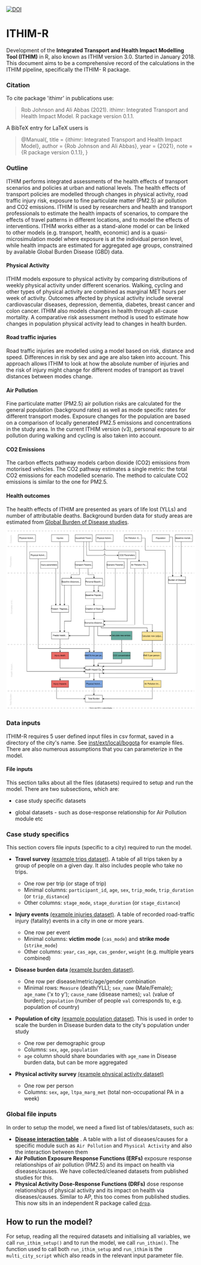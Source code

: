 <!-- badges: start -->

[![DOI](https://zenodo.org/badge/117988409.svg)](https://zenodo.org/badge/latestdoi/117988409)

<!-- badges: end -->

# ITHIM-R

Development of the **Integrated Transport and Health Impact Modelling Tool (ITHIM)** in R, also known as ITHIM version 3.0. Started in January 2018.
This document aims to be a comprehensive record of the calculations in the ITHIM pipeline, specifically the ITHIM- R package. 


### Citation

To cite package 'ithimr' in publications use:

> Rob Johnson and Ali Abbas (2021). ithimr: Integrated Transport and Health Impact Model. R package version 0.1.1.

A BibTeX entry for LaTeX users is

> \@Manual{, title = {ithimr: Integrated Transport and Health Impact Model}, author = {Rob Johnson and Ali Abbas}, year = {2021}, note = {R package version 0.1.1}, }

### Outline

ITHIM performs integrated assessments of the health effects of transport scenarios and policies at urban and national levels. The health effects of transport policies are modelled through changes in physical activity, road traffic injury risk, exposure to fine particulate matter (PM2.5) air pollution and CO2 emissions. ITHIM is used by researchers and health and transport professionals to estimate the health impacts of scenarios, to compare the effects of travel patterns in different locations, and to model the effects of interventions. ITHIM works either as a stand-alone model or can be linked to other models (e.g. transport, health, economic) and is a quasi-microsimulation model where exposure is at the individual person level, while health impacts are estimated for aggregated age groups, constrained by available Global Burden Disease (GBD) data.

#### Physical Activity
ITHIM models exposure to physical activity by comparing distributions of weekly physical activity under different scenarios. Walking, cycling and other types of physical activity are combined as marginal MET hours per week of activity. Outcomes affected by physical activity include several cardiovascular diseases, depression, dementia, diabetes, breast cancer and colon cancer. ITHIM also models changes in health through all-cause mortality. A comparative risk assessment method is used to estimate how changes in population physical activity lead to changes in health burden. 

#### Road traffic injuries
Road traffic injuries are modelled using a model based on risk, distance and speed. Differences in risk by sex and age are also taken into account. This approach allows ITHIM to look at how the absolute number of injuries and the risk of injury might change for different modes of transport as travel distances between modes change.

#### Air Pollution
Fine particulate matter (PM2.5) air pollution risks are calculated for the general population (background rates) as well as mode specific rates for different transport modes. Exposure changes for the population are based on a comparison of locally generated PM2.5 emissions and concentrations in the study area. In the current ITHIM version (v3), personal exposure to air pollution during walking and cycling is also taken into account.

#### CO2 Emissions

The carbon effects pathway models carbon dioxide (CO2) emissions from motorised vehicles. The CO2 pathway estimates a single metric: the total CO2 emissions for each modelled scenario. The method to calculate CO2 emissions is similar to the one for PM2.5.

#### Health outcomes

The health effects of ITHIM are presented as years of life lost (YLLs) and number of attributable deaths. Background burden data for study areas are estimated from [Global Burden of Disease studies](https://www.healthdata.org/research-analysis/gbd).

![Model Layout](man/figures/BigPicture_v3-7.svg)

### Data inputs

ITHIM-R requires 5 user defined input files in csv format, saved in a directory of the city's name. See [inst/ext/local/bogota](https://raw.githubusercontent.com/ITHIM/ITHIM-R/bogota/inst/extdata/local/bogota) for example files. There are also numerous assumptions that you can parameterize in the model.

#### File inputs

This section talks about all the files (datasets) required to setup and run the model. There are two subsections, which are:

-   case study specific datasets

-   global datasets - such as dose-response relationship for Air Pollution module etc

### Case study specifics

This section covers file inputs (specific to a city) required to run the model.

-   **Travel survey** [(example trips dataset)](https://raw.githubusercontent.com/ITHIM/ITHIM-R/bogota/inst/extdata/local/bogota/trips_bogota.csv%20target=%22_blank). A table of all trips taken by a group of people on a given day. It also includes people who take no trips.

    -   One row per trip (or stage of trip)
    -   Minimal columns: `participant_id`, `age`, `sex`, `trip_mode`, `trip_duration` (or `trip_distance`)
    -   Other columns: `stage_mode`, `stage_duration` (or `stage_distance`)

-   **Injury events** [(example injuries dataset)](https://raw.githubusercontent.com/ITHIM/ITHIM-R/bogota/inst/extdata/local/bogota/injuries_bogota.csv). A table of recorded road-traffic injury (fatality) events in a city in one or more years.

    -   One row per event
    -   Minimal columns: **victim mode** (`cas_mode`) and **strike mode** (`strike_mode`)
    -   Other columns: `year`, `cas_age`, `cas_gender`, `weight` (e.g. multiple years combined)

-   **Disease burden data** [(example burden dataset)](https://raw.githubusercontent.com/ITHIM/ITHIM-R/bogota/inst/extdata/local/bogota/gbd_bogota.csv).

    -   One row per disease/metric/age/gender combination
    -   Minimal rows: `Measure` (death/YLL); `sex_name` (Male/Female); `age_name` ('x to y'); `cause_name` (disease names); `val` (value of burden); `population` (number of people `val` corresponds to, e.g. population of country)

-   **Population of city** [(example population dataset)](https://raw.githubusercontent.com/ITHIM/ITHIM-R/bogota/inst/extdata/local/bogota/population_bogota.csv). This is used in order to scale the burden in Disease burden data to the city's population under study

    -   One row per demographic group
    -   Columns: `sex`, `age`, `population`
    -   `age` column should share boundaries with `age_name` in Disease burden data, but can be more aggregated

-   **Physical activity survey** [(example physical activity dataset)](https://raw.githubusercontent.com/ITHIM/ITHIM-R/bogota/inst/extdata/local/bogota/pa_bogota.csv)

    -   One row per person
    -   Columns: `sex`, `age`, `ltpa_marg_met` (total non-occupational PA in a week)

### Global file inputs

In order to setup the model, we need a fixed list of tables/datasets, such as:

-   [**Disease interaction table**](https://raw.githubusercontent.com/ITHIM/ITHIM-R/bogota/inst/extdata/global/dose_response/disease_outcomes_lookup.csv) . A table with a list of diseases/causes for a specific module such as `Air Pollution` and `Physical Activity` and also the interaction between them
-   **Air Pollution Exposure Response Functions (ERFs)** exposure response relationships of air pollution (PM2.5) and its impact on health via diseases/causes. We have collected/cleaned datasets from published studies for this.
-   **Physical Activity Dose-Response Functions (DRFs)** dose response relationships of physical activity and its impact on health via diseases/causes. Similar to AP, this too comes from published studies. This now sits in an independent R package called [`drpa`](https://github.com/meta-analyses/drpa/).

## How to run the model?

For setup, reading all the required datasets and initialising all variables, we call `run_ithim_setup()` and to run the model, we call `run_ithim()`. The function used to call both `run_ithim_setup` and `run_ithim` is the `multi_city_script` which also reads in the relevant input parameter file. 
